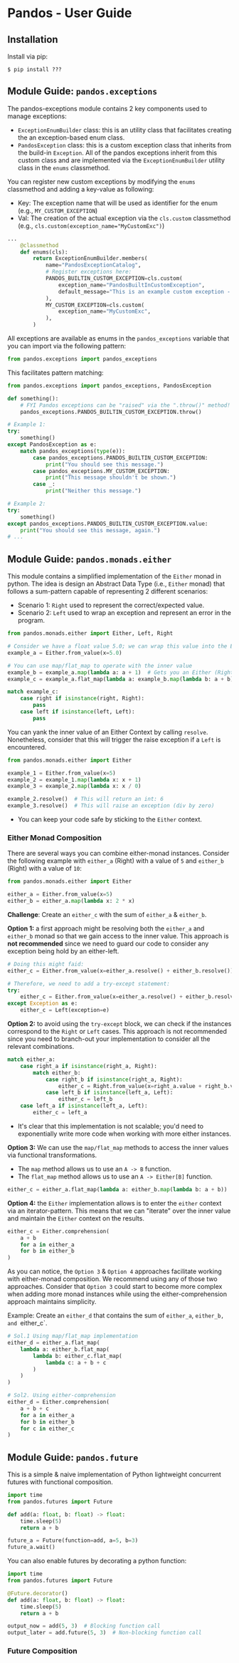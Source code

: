 # Pandos - User Guide

## Installation

Install via pip:

```commandline
$ pip install ???
```

## Module Guide: `pandos.exceptions`

The pandos-exceptions module contains 2 key components used to manage exceptions:
* `ExceptionEnumBuilder` class: this is an utility class that facilitates creating the an exception-based enum class.
* `PandosException` class: this is a custom exception class that inherits from the build-in `Exception`. 
  All of the pandos exceptions inherit from this custom class and are implemented via the `ExceptionEnumBuilder` utility
  class in the `enums` classmethod.

You can register new custom exceptions by modifying the `enums` classmethod and adding a key-value as following:
* Key: The exception name that will be used as identifier for the enum (e.g., `MY_CUSTOM_EXCEPTION`)
* Val: The creation of the actual exception via the `cls.custom` classmethod (e.g., `cls.custom(exception_name="MyCustomExc")`)

```python
...
    @classmethod
    def enums(cls):
        return ExceptionEnumBuilder.members(
            name="PandosExceptionCatalog",
            # Register exceptions here:
            PANDOS_BUILTIN_CUSTOM_EXCEPTION=cls.custom(
                exception_name="PandosBuiltInCustomException",
                default_message="This is an example custom exception - you should not find this error message in prod",
            ),
            MY_CUSTOM_EXCEPTION=cls.custom(
                exception_name="MyCustomExc",
            ),
        )
```

All exceptions are available as enums in the `pandos_exceptions` variable that you can import via the following pattern:

```python
from pandos.exceptions import pandos_exceptions
```

This facilitates pattern matching:

```python
from pandos.exceptions import pandos_exceptions, PandosException

def something():
    # FYI Pandos exceptions can be "raised" via the ".throw()" method!
    pandos_exceptions.PANDOS_BUILTIN_CUSTOM_EXCEPTION.throw()

# Example 1:
try:
    something()
except PandosException as e:
    match pandos_exceptions(type(e)):
        case pandos_exceptions.PANDOS_BUILTIN_CUSTOM_EXCEPTION:
            print("You should see this message.")
        case pandos_exceptions.MY_CUSTOM_EXCEPTION:
            print("This message shouldn't be shown.")
        case _:
            print("Neither this message.")

# Example 2:
try:
    something()
except pandos_exceptions.PANDOS_BUILTIN_CUSTOM_EXCEPTION.value:
    print("You should see this message, again.")
# ...
```


## Module Guide: `pandos.monads.either`

This module contains a simplified implementation of the `Either` monad in python. The idea is design an Abstract Data Type
(i.e., `Either` monad) that follows a sum-pattern capable of representing 2 different scenarios:
* Scenario 1: `Right` used to represent the correct/expected value.
* Scenario 2: `Left` used to wrap an exception and represent an error in the program.


```python
from pandos.monads.either import Either, Left, Right

# Consider we have a float value 5.0; we can wrap this value into the Either context.
example_a = Either.from_value(x=5.0)

# You can use map/flat_map to operate with the inner value
example_b = example_a.map(lambda a: a + 1)  # Gets you an Either (Right) with the value 6.0
example_c = example_a.flat_map(lambda a: example_b.map(lambda b: a + b))  # Either (Right) with the value 11.0

match example_c:
    case right if isinstance(right, Right):
        pass
    case left if isinstance(left, Left):
        pass

```

You can yank the inner value of an Either Context by calling `resolve`. Nonetheless, consider that this will trigger
the raise exception if a `Left` is encountered.

```python
from pandos.monads.either import Either

example_1 = Either.from_value(x=5)
example_2 = example_1.map(lambda x: x + 1)
example_3 = example_2.map(lambda x: x / 0)

example_2.resolve()  # This will return an int: 6
example_3.resolve()  # This will raise an exception (div by zero)
```
* You can keep your code safe by sticking to the `Either` context.

### Either Monad Composition

There are several ways you can combine either-monad instances. Consider the following example with
`either_a` (Right) with a value of `5` and `either_b` (Right) with a value of `10`:

```python
from pandos.monads.either import Either

either_a = Either.from_value(x=5)
either_b = either_a.map(lambda x: 2 * x)
```

**Challenge**: Create an `either_c` with the sum of `either_a` & `either_b`.

**Option 1:** a first approach might be resolving both the `either_a` and `either_b` monad so that we
gain access to the inner value. This approach is **not recommended** since we need to guard our code to consider any
exception being hold by an either-left.

```python
# Doing this might faid:
either_c = Either.from_value(x=either_a.resolve() + either_b.resolve())

# Therefore, we need to add a try-except statement:
try:
    either_c = Either.from_value(x=either_a.resolve() + either_b.resolve())
except Exception as e:
    either_c = Left(exception=e)
```

**Option 2:** to avoid using the `try-except` block, we can check if the instances correspond to the `Right` or `Left` cases.
This approach is not recommended since you need to branch-out your implementation to consider all the relevant combinations.

```python
match either_a:
    case right_a if isinstance(right_a, Right):
        match either_b:
            case right_b if isinstance(right_a, Right):
                either_c = Right.from_value(x=right_a.value + right_b.value)
            case left_b if isinstance(left_a, Left):
                either_c = left_b
    case left_a if isinstance(left_a, Left):
        either_c = left_a
```
* It's clear that this implementation is not scalable; you'd need to exponentially write more code when working with more either instances.

**Option 3:** We can use the `map/flat_map` methods to access the inner values via functional transformations.
* The `map` method allows us to use an `A -> B` function.
* The `flat_map` method allows us to use an `A -> Either[B]` function.

```python
either_c = either_a.flat_map(lambda a: either_b.map(lambda b: a + b))
```

**Option 4:** the `Either` implementation allows is to enter the `either` context via an iterator-pattern. This means
that we can "iterate" over the inner value and maintain the `Either` context on the results.

```python
either_c = Either.comprehension(
    a + b
    for a in either_a
    for b in either_b
)
```

As you can notice, the `Option 3` & `Option 4` approaches facilitate working with either-monad composition. We recommend
using any of those two approaches. Consider that `Option 3` could start to become more complex when adding more monad
instances while using the either-comprehension approach maintains simplicity.

Example: Create an `either_d` that contains the sum of `either_a`, `either_b, and `either_c`.

```python
# Sol.1 Using map/flat_map implementation
either_d = either_a.flat_map(
    lambda a: either_b.flat_map(
        lambda b: either_c.flat_map(
            lambda c: a + b + c
        )
    )
)
```

```python
# Sol2. Using either-comprehension
either_d = Either.comprehension(
    a + b + c
    for a in either_a
    for b in either_b
    for c in either_c
)
```

## Module Guide: `pandos.future`

This is a simple & naive implementation of Python lightweight concurrent futures with functional composition.

```python
import time
from pandos.futures import Future

def add(a: float, b: float) -> float:
    time.sleep(5)
    return a + b

future_a = Future(function=add, a=5, b=3)
future_a.wait()
```

You can also enable futures by decorating a python function:

```python
import time
from pandos.futures import Future

@Future.decorator()
def add(a: float, b: float) -> float:
    time.sleep(5)
    return a + b

output_now = add(5, 3)  # Blocking function call
output_later = add.future(5, 3)  # Non-blocking function call
```

### Future Composition

